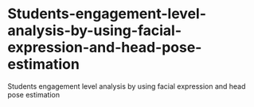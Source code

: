 # Students-engagement-level-analysis-by-using-facial-expression-and-head-pose-estimation
Students engagement level analysis by using facial expression and head pose estimation
